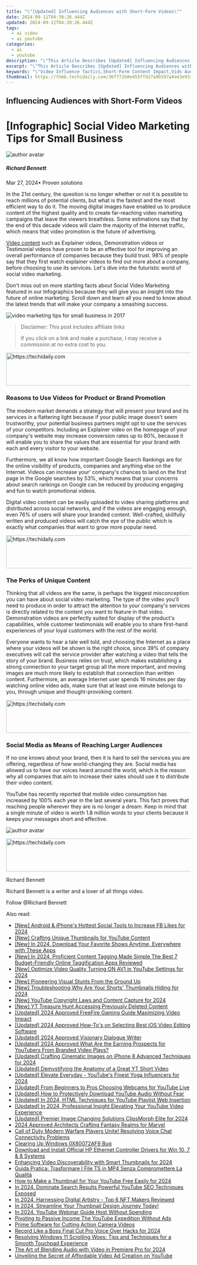 ```yaml
---
title: "\"[Updated] Influencing Audiences with Short-Form Videos\""
date: 2024-09-11T04:39:26.444Z
updated: 2024-09-12T04:39:26.444Z
tags:
  - ai video
  - ai youtube
categories:
  - ai
  - youtube
description: "\"This Article Describes [Updated] Influencing Audiences with Short-Form Videos\""
excerpt: "\"This Article Describes [Updated] Influencing Audiences with Short-Form Videos\""
keywords: "\"Video Influence Tactics,Short-Form Content Impact,Vids Audience Engagement,Viral Video Strategies,Social Media Video Effects,Microvideo Outreach,Clip Engagement Techniques\""
thumbnail: https://thmb.techidaily.com/36f771b0e455ffd27a9b597a4a43e9338a94fa4efcb33fd8811a101c2c676422.png
---
```


## Influencing Audiences with Short-Form Videos

# \[Infographic\] Social Video Marketing Tips for Small Business

![author avatar](https://images.wondershare.com/filmora/article-images/richard-bennett.jpg)

##### Richard Bennett

 Mar 27, 2024• Proven solutions

In the 21st century, the question is no longer whether or not it is possible to reach millions of potential clients, but what is the fastest and the most efficient way to do it. The moving digital images have enabled us to produce content of the highest quality and to create far-reaching video marketing campaigns that leave the viewers breathless. Some estimations say that by the end of this decade videos will claim the majority of the Internet traffic, which means that video promotion is the future of advertising.

[Video content](https://www.pointvisible.com/blog/video-marketing/) such as Explainer videos, Demonstration videos or Testimonial videos have proven to be an effective tool for improving an overall performance of companies because they build trust. 98% of people say that they first watch explainer videos to find out more about a company, before choosing to use its services. Let's dive into the futuristic world of social video marketing.

Don't miss out on more startling facts about Social Video Marketing featured in our Infographics because they will give you an insight into the future of online marketing. Scroll down and learn all you need to know about the latest trends that will make your company a smashing success.

![video marketing tips for small business in 2017](https://images.wondershare.com/filmora/article-images/video-marketing-tips-for-small-business-in-2017.jpg)


>  Disclaimer: This post includes affiliate links
>
>  If you click on a link and make a purchase, I may receive a commission at no extra cost to you.
>







<!-- affiliate ads begin -->
<a href="https://appsumo.8odi.net/c/5597632/2118325/7443" target="_top" id="2118325">
  <img src="//a.impactradius-go.com/display-ad/7443-2118325" border="0" alt="https://techidaily.com" width="728" height="90"/>
</a>
<img height="0" width="0" src="https://appsumo.8odi.net/i/5597632/2118325/7443" style="position:absolute;visibility:hidden;" border="0" />
<!-- affiliate ads end -->




### Reasons to Use Videos for Product or Brand Promotion

The modern market demands a strategy that will present your brand and its services in a flattering light because if your public image doesn't seem trustworthy, your potential business partners might opt to use the services of your competitors. Including an Explainer video on the homepage of your company's website may increase conversion rates up to 80%, because it will enable you to share the values that are essential for your brand with each and every visitor to your website.

Furthermore, we all know how important Google Search Rankings are for the online visibility of products, companies and anything else on the Internet. Videos can increase your' company's chances to land on the first page in the Google searches by 53%, which means that your concerns about search rankings on Google can be reduced by producing engaging and fun to watch promotional videos.

Digital video content can be easily uploaded to video sharing platforms and distributed across social networks, and if the videos are engaging enough, even 76% of users will share your branded content. Well-crafted, skillfully written and produced videos will catch the eye of the public which is exactly what companies that want to grow more popular need.





<!-- affiliate ads begin -->
<a href="https://zebaoaffiliateprogram.pxf.io/c/5597632/2137972/21526" target="_top" id="2137972">
  <img src="//a.impactradius-go.com/display-ad/21526-2137972" border="0" alt="https://techidaily.com" width="728" height="90"/>
</a>
<img height="0" width="0" src="https://zebaoaffiliateprogram.pxf.io/i/5597632/2137972/21526" style="position:absolute;visibility:hidden;" border="0" />
<!-- affiliate ads end -->




### The Perks of Unique Content

Thinking that all videos are the same, is perhaps the biggest misconception you can have about social video marketing. The type of the video you'll need to produce in order to attract the attention to your company's services is directly related to the content you want to feature in that video. Demonstration videos are perfectly suited for display of the product's capabilities, while customer testimonials will enable you to share first-hand experiences of your loyal customers with the rest of the world.

Everyone wants to hear a tale well told, and choosing the Internet as a place where your videos will be shown is the right choice, since 39% of company executives will call the service provider after watching a video that tells the story of your brand. Business relies on trust, which makes establishing a strong connection to your target group all the more important, and moving images are much more likely to establish that connection than written content. Furthermore, an average Internet user spends 16 minutes per day watching online video ads, make sure that at least one minute belongs to you, through unique and thought-provoking content.





<!-- affiliate ads begin -->
<a href="https://appsumo.8odi.net/c/5597632/2137395/7443" target="_top" id="2137395">
  <img src="//a.impactradius-go.com/display-ad/7443-2137395" border="0" alt="https://techidaily.com" width="728" height="90"/>
</a>
<img height="0" width="0" src="https://appsumo.8odi.net/i/5597632/2137395/7443" style="position:absolute;visibility:hidden;" border="0" />
<!-- affiliate ads end -->




### Social Media as Means of Reaching Larger Audiences

If no one knows about your brand, then it is hard to sell the services you are offering, regardless of how world-changing they are. Social media has allowed us to have our voices heard around the world, which is the reason why all companies that aim to increase their sales should use it to distribute their video content.

YouTube has recently reported that mobile video consumption has increased by 100% each year in the last several years. This fact proves that reaching people wherever they are is no longer a dream. Keep in mind that a single minute of video is worth 1.8 million words to your clients because it keeps your messages short and effective.

![author avatar](https://images.wondershare.com/filmora/article-images/richard-bennett.jpg)





<!-- affiliate ads begin -->
<a href="https://ephamedtechinc.pxf.io/c/5597632/2130528/26400" target="_top" id="2130528">
  <img src="//a.impactradius-go.com/display-ad/26400-2130528" border="0" alt="https://techidaily.com" width="728" height="90"/>
</a>
<img height="0" width="0" src="https://ephamedtechinc.pxf.io/i/5597632/2130528/26400" style="position:absolute;visibility:hidden;" border="0" />
<!-- affiliate ads end -->




Richard Bennett

Richard Bennett is a writer and a lover of all things video.

Follow @Richard Bennett


<ins class="adsbygoogle"
     style="display:block"
     data-ad-format="autorelaxed"
     data-ad-client="ca-pub-7571918770474297"
     data-ad-slot="1223367746"></ins>



<ins class="adsbygoogle"
     style="display:block"
     data-ad-client="ca-pub-7571918770474297"
     data-ad-slot="8358498916"
     data-ad-format="auto"
     data-full-width-responsive="true"></ins>





<span class="atpl-alsoreadstyle">Also read:</span>
<div><ul>
<li><a href="https://facebook-video-recording.techidaily.com/new-android-and-iphones-hottest-social-tools-to-increase-fb-likes-for-2024/"><u>[New] Android & iPhone's Hottest Social Tools to Increase FB Likes for 2024</u></a></li>
<li><a href="https://youtube-web.techidaily.com/rafting-unique-thumbnails-for-youtube-content/"><u>[New] Crafting Unique Thumbnails for YouTube Content</u></a></li>
<li><a href="https://youtube-web.techidaily.com/n-2024-download-your-favorite-shows-anytime-everywhere-with-these-apps/"><u>[New] In 2024, Download Your Favorite Shows Anytime, Everywhere with These Apps</u></a></li>
<li><a href="https://youtube-web.techidaily.com/n-2024-proficient-content-tagging-made-simple-the-best-7-budget-friendly-online-taggification-apps-reviewed/"><u>[New] In 2024, Proficient Content Tagging Made Simple The Best 7 Budget-Friendly Online Taggification Apps Reviewed</u></a></li>
<li><a href="https://youtube-web.techidaily.com/ptimize-video-quality-turning-on-av1-in-youtube-settings-for-2024/"><u>[New] Optimize Video Quality Turning ON AV1 in YouTube Settings for 2024</u></a></li>
<li><a href="https://youtube-web.techidaily.com/ioneering-visual-stunts-from-the-ground-up/"><u>[New] Pioneering Visual Stunts From the Ground Up</u></a></li>
<li><a href="https://youtube-web.techidaily.com/roubleshooting-why-are-your-shorts-thumbnails-hiding-for-2024/"><u>[New] Troubleshooting Why Are Your Shorts' Thumbnails Hiding for 2024</u></a></li>
<li><a href="https://youtube-web.techidaily.com/outube-copyright-laws-and-content-capture-for-2024/"><u>[New] YouTube Copyright Laws and Content Capture for 2024</u></a></li>
<li><a href="https://youtube-web.techidaily.com/t-treasure-hunt-accessing-previously-deleted-content/"><u>[New] YT Treasure Hunt Accessing Previously Deleted Content</u></a></li>
<li><a href="https://youtube-web.techidaily.com/ed-2024-approved-freefire-gaming-guide-maximizing-video-impact/"><u>[Updated] 2024 Approved FreeFire Gaming Guide Maximizing Video Impact</u></a></li>
<li><a href="https://youtube-web.techidaily.com/ed-2024-approved-how-tos-on-selecting-best-ios-video-editing-software/"><u>[Updated] 2024 Approved How-To's on Selecting Best iOS Video Editing Software</u></a></li>
<li><a href="https://youtube-web.techidaily.com/ed-2024-approved-visionary-dialogue-writer/"><u>[Updated] 2024 Approved Visionary Dialogue Writer</u></a></li>
<li><a href="https://youtube-web.techidaily.com/ed-2024-approved-what-are-the-earning-prospects-for-youtubers-from-branded-video-plays/"><u>[Updated] 2024 Approved What Are the Earning Prospects for YouTubers From Branded Video Plays?</u></a></li>
<li><a href="https://fox-links.techidaily.com/updated-crafting-cinematic-images-on-iphone-8-advanced-techniques-for-2024/"><u>[Updated] Crafting Cinematic Images on iPhone 8 Advanced Techniques for 2024</u></a></li>
<li><a href="https://youtube-web.techidaily.com/ed-demystifying-the-anatomy-of-a-great-yt-short-video/"><u>[Updated] Demystifying the Anatomy of a Great YT Short Video</u></a></li>
<li><a href="https://youtube-web.techidaily.com/ed-elevate-everyday-youtubes-finest-yoga-influencers-for-2024/"><u>[Updated] Elevate Everyday - YouTube's Finest Yoga Influencers for 2024</u></a></li>
<li><a href="https://youtube-web.techidaily.com/ed-from-beginners-to-pros-choosing-webcams-for-youtube-live/"><u>[Updated] From Beginners to Pros Choosing Webcams for YouTube Live</u></a></li>
<li><a href="https://youtube-web.techidaily.com/ed-how-to-protectively-download-youtube-audio-without-fear/"><u>[Updated] How to Protectively Download YouTube Audio Without Fear</u></a></li>
<li><a href="https://youtube-web.techidaily.com/ed-in-2024-html-techniques-for-youtube-playlist-web-insertion/"><u>[Updated] In 2024, HTML Techniques for YouTube Playlist Web Insertion</u></a></li>
<li><a href="https://youtube-web.techidaily.com/ed-in-2024-professional-insight-elevating-your-youtube-video-experience/"><u>[Updated] In 2024, Professional Insight Elevating Your YouTube Video Experience</u></a></li>
<li><a href="https://fox-access.techidaily.com/updated-premier-image-changing-solutions-clipsmorph-elite-for-2024/"><u>[Updated] Premier Image Changing Solutions ClipsMorph Elite for 2024</u></a></li>
<li><a href="https://youtube-web.techidaily.com/approved-architects-crafting-fantasy-realms-for-marvel/"><u>2024 Approved Architects Crafting Fantasy Realms for Marvel</u></a></li>
<li><a href="https://sound-issues.techidaily.com/call-of-duty-modern-warfare-players-unite-resolving-voice-chat-connectivity-problems/"><u>Call of Duty Modern Warfare Players Unite! Resolving Voice Chat Connectivity Problems</u></a></li>
<li><a href="https://win11.techidaily.com/clearing-up-windows-0x80072af9-bug/"><u>Clearing Up Windows 0X80072AF9 Bug</u></a></li>
<li><a href="https://hardware-updates.techidaily.com/download-and-install-official-hp-ethernet-controller-drivers-for-win-10-7-and-8-systems/"><u>Download and Install Official HP Ethernet Controller Drivers for Win 10, 7 & 8 Systems</u></a></li>
<li><a href="https://youtube-web.techidaily.com/cing-video-discoverability-with-smart-thumbnails-for-2024/"><u>Enhancing Video Discoverability with Smart Thumbnails for 2024</u></a></li>
<li><a href="https://some-knowledge.techidaily.com/guida-pratica-trasformare-i-file-ts-in-mp4-senza-compromettere-la-qualita/"><u>Guida Pratica: Trasformare I File TS in MP4 Senza Compromettere La Qualità</u></a></li>
<li><a href="https://youtube-web.techidaily.com/o-make-a-thumbnail-for-your-youtube-free-easily-for-2024/"><u>How to Make a Thumbnail for Your YouTube Free Easily for 2024</u></a></li>
<li><a href="https://youtube-web.techidaily.com/24-dominate-search-results-powerful-youtube-seo-techniques-exposed/"><u>In 2024, Dominate Search Results Powerful YouTube SEO Techniques Exposed</u></a></li>
<li><a href="https://some-techniques.techidaily.com/in-2024-harnessing-digital-artistry-top-6-nft-makers-reviewed/"><u>In 2024, Harnessing Digital Artistry - Top 6 NFT Makers Reviewed</u></a></li>
<li><a href="https://youtube-web.techidaily.com/24-streamline-your-thumbnail-design-journey-today/"><u>In 2024, Streamline Your Thumbnail Design Journey Today!</u></a></li>
<li><a href="https://youtube-web.techidaily.com/24-youtube-webinar-guide-host-without-spending/"><u>In 2024, YouTube Webinar Guide Host Without Spending</u></a></li>
<li><a href="https://youtube-web.techidaily.com/ing-to-passive-income-the-youtube-expedition-without-ads/"><u>Pivoting to Passive Income The YouTube Expedition Without Ads</u></a></li>
<li><a href="https://extra-lessons.techidaily.com/prime-software-for-cutting-action-camera-videos/"><u>Prime Software for Cutting Action Camera Videos</u></a></li>
<li><a href="https://ai-video-tools.techidaily.com/record-like-a-boss-final-cut-pro-voice-over-hacks-for-2024/"><u>Record Like a Boss Final Cut Pro Voice Over Hacks for 2024</u></a></li>
<li><a href="https://common-error.techidaily.com/resolving-windows-11-scrolling-woes-tips-and-techniques-for-a-smooth-touchpad-experience/"><u>Resolving Windows 11 Scrolling Woes: Tips and Techniques for a Smooth Touchpad Experience</u></a></li>
<li><a href="https://article-tips.techidaily.com/the-art-of-blending-audio-with-video-in-premiere-pro-for-2024/"><u>The Art of Blending Audio with Video in Premiere Pro for 2024</u></a></li>
<li><a href="https://youtube-web.techidaily.com/ling-the-secret-of-affordable-video-ad-creation-on-youtube/"><u>Unveiling the Secret of Affordable Video Ad Creation on YouTube</u></a></li>
</ul></div>




